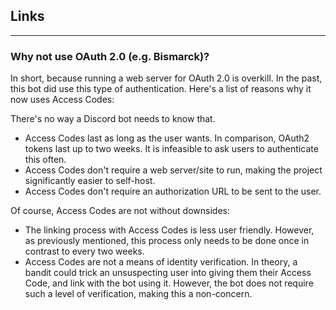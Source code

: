 ## Links

---

### Why not use OAuth 2.0 (e.g. Bismarck)?

In short, because running a web server for OAuth 2.0 is overkill. In the past, this bot did use this type of authentication. Here's a list of reasons why it now uses Access Codes:

There's no way a Discord bot needs to know that.
- Access Codes last as long as the user wants. 
In comparison, OAuth2 tokens last up to two weeks. 
It is infeasible to ask users to authenticate this often.
- Access Codes don't require a web server/site to run, making the project significantly easier to self-host.
- Access Codes don't require an authorization URL to be sent to the user. 

Of course, Access Codes are not without downsides:

- The linking process with Access Codes is less user friendly. 
However, as previously mentioned, this process only needs to be done once in contrast to every two weeks.
- Access Codes are not a means of identity verification. 
In theory, a bandit could trick an unsuspecting user into giving them their Access Code, and link with the bot using it. 
However, the bot does not require such a level of verification, making this a non-concern.
